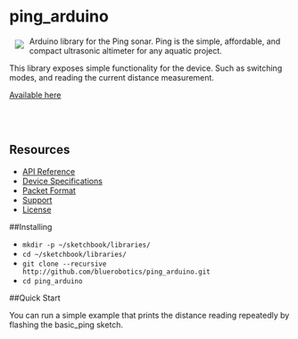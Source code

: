 # ping_arduino

<a href="https://bluerobotics.com">
<img src="https://avatars2.githubusercontent.com/u/7120633?v=3&s=200" align="left" hspace="10" vspace="6">
</a>


Arduino library for the Ping sonar. Ping is the simple, affordable, and compact ultrasonic altimeter for any aquatic project.

This library exposes simple functionality for the device. Such as switching modes, and reading the current distance measurement.

[Available here](http://www.bluerobotics.com/)

<br/>
<br/>

## Resources

* [API Reference](http://github.com/bluerobotics/ping_arduino/blob/master/docs/API.md)
* [Device Specifications](http://www.bluerobotics.com/)
* [Packet Format](http://github.com/bluerobotics/ping-python/blob/master/docs/Format.md)
* [Support](http://docs.bluerobotics.com)
* [License](http://github.com/bluerobotics/ping_arduino/blob/master/LICENSE)

##Installing
* `mkdir -p ~/sketchbook/libraries/`
* `cd ~/sketchbook/libraries/`
* `git clone --recursive http://github.com/bluerobotics/ping_arduino.git`
* `cd ping_arduino`

##Quick Start

You can run a simple example that prints the distance reading repeatedly by flashing the basic_ping sketch.
